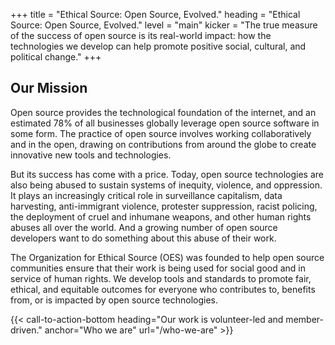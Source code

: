 +++
title = "Ethical Source: Open Source, Evolved."
heading = "Ethical Source: Open Source, Evolved."
level = "main"
kicker = "The true measure of the success of open source is its real-world impact: how the technologies we develop can help promote positive social, cultural, and political change."
+++

## Our Mission

Open source provides the technological foundation of the internet, and an estimated 78% of all businesses globally leverage open source software in some form. The practice of open source involves working collaboratively and in the open, drawing on contributions from around the globe to create innovative new tools and technologies.

But its success has come with a price. Today, open source technologies are also being abused to sustain systems of inequity, violence, and oppression. It plays an increasingly critical role in surveillance capitalism, data harvesting, anti-immigrant violence, protester suppression, racist policing, the deployment of cruel and inhumane weapons, and other human rights abuses all over the world. And a growing number of open source developers want to do something about this abuse of their work.

The Organization for Ethical Source (OES) was founded to help open source communities ensure that their work is being used for social good and in service of human rights. We develop tools and standards to promote fair, ethical, and equitable outcomes for everyone who contributes to, benefits from, or is impacted by open source technologies.

{{< call-to-action-bottom heading="Our work is volunteer-led and member-driven." anchor="Who we are" url="/who-we-are" >}}
